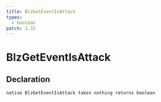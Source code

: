 ```yaml
---
title: BlzGetEventIsAttack
types:
  - boolean
patch: 1.32
---
```


# BlzGetEventIsAttack

## Declaration

```
native BlzGetEventIsAttack takes nothing returns boolean
```